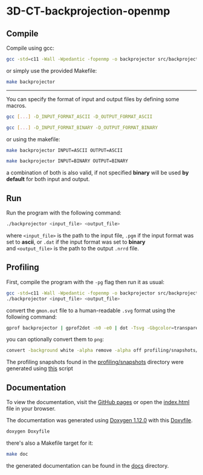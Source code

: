 # 3D-CT-backprojection-openmp

## Compile
Compile using gcc:
```bash
gcc -std=c11 -Wall -Wpedantic -fopenmp -o backprojector src/backprojector.c -lm
```
or simply use the provided Makefile:
```bash
make backprojector
```

---

You can specify the format of input and output files by defining some macros.
```bash
gcc [...] -D_INPUT_FORMAT_ASCII -D_OUTPUT_FORMAT_ASCII
```
```bash
gcc [...] -D_INPUT_FORMAT_BINARY -D_OUTPUT_FORMAT_BINARY
```
or using the makefile:
```bash
make backprojector INPUT=ASCII OUTPUT=ASCII
```
```bash
make backprojector INPUT=BINARY OUTPUT=BINARY
```
a combination of both is also valid, if not specified **binary** will be used **by default** for both input and output.


## Run
Run the program with the following command:
```bash
./backprojector <input_file> <output_file>
```
where `<input_file>` is the path to the input file,  `.pgm` if the input format was set to **ascii**, or `.dat` if the input format was set to **binary**\
and `<output_file>` is the path to the output `.nrrd` file.

<!-- TODO: Add "Visualizing" section here with instruction of software to use to view the output file -->

## Profiling
First, compile the program with the `-pg` flag then run it as usual:
```bash
gcc -std=c11 -Wall -Wpedantic -fopenmp -o backprojector src/backprojector.c -lm -pg
./backprojector <input_file> <output_file>
```
convert the `gmon.out` file to a human-readable `.svg` format using the following command:
```bash
gprof backprojector | gprof2dot -n0 -e0 | dot -Tsvg -Gbgcolor=transparent -o profiling/snapshots/"$(ls -l ./profiling/snapshots/ | wc -l) - $(date '+%Y-%m-%d %H.%M.%S')".svg
```
you can optionally convert them to `png`:
```bash
convert -background white -alpha remove -alpha off profiling/snapshots/<snapshot>.svg profiling/snapshots/<snapshot>.png
```

The profiling snapshots found in the [profiling/snapshots](profiling/snapshots) directory were generated using [this](profiling/runProfiler.sh) script

## Documentation
To view the documentation, visit the [GitHub pages](https://borgotto.github.io/3D-CT-backprojection-openmp/) or open the [index.html](docs/index.html) file in your browser.

The documentation was generated using [Doxygen 1.12.0](https://www.doxygen.nl/) with this [Doxyfile](docs/build/Doxyfile).
```bash
doxygen Doxyfile
```
there's also a Makefile target for it:
```bash
make doc
```
the generated documentation can be found in the [docs](docs) directory.

